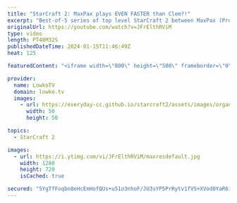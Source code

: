 ```yaml
---
title: "StarCraft 2: MaxPax plays EVEN FASTER than Clem?!"
excerpt: "Best-of-5 series of top level StarCraft 2 between MaxPax (Protoss) and Clem (Terran). This series is the finals of the ESL Open Cup Europe. Support my work: https://patreon.com/lowkotv  Lowko merch: https://lowko.shop Tech setup: https://lowko.tv/setup Discord community: https://discord.gg/lowkotv  My"
originalUrl: https://youtube.com/watch?v=JFrElthRViM
type: video
length: PT48M32S
publishedDateTime: 2024-01-15T11:46:49Z
heat: 125

featuredContent: "<iframe width=\"800\" height=\"500\" frameborder=\"0\" src=\"https://www.youtube.com/embed/JFrElthRViM\" allow=\"accelerometer; autoplay; encrypted-media; gyroscope; picture-in-picture\" allowfullscreen></iframe>"

provider:
  name: LowkoTV
  domain: lowko.tv
  images:
    - url: https://everyday-cc.github.io/starcraft2/assets/images/organizations/lowko.tv-50x50.jpg
      width: 50
      height: 50

topics:
  - StarCraft 2

images:
  - url: https://i.ytimg.com/vi/JFrElthRViM/maxresdefault.jpg
    width: 1280
    height: 720
    isCached: true

secured: "5YgTfFoqbn8eHcEmHofQUs+u51o3nhoF/JU3sYP5PrRytv1fVS+XVod0YaR6ivbrfBr6ImYPUeS4WVw6/OdJlxB36kcLB+sL/Ns4ng+wRBoA6nNrKEhpdLKG0yaXmjaxagO3wAKwt11SgC7crmYoOnQmgkbuazCbsz/VNkfF7gsA1AjkcEVzK4sT5JEHdOi6ghPdnGVleA0ABIpfil29QrGcj95KdP9WoClumpDUwMFEPiR4gjGqf3NFxsYxA82F8N/DZDZnxRvA9zYW7S8SleBydmefIoifV3+P6RkDVU6dw+aHhJkzyViDYFYZem486m0Kjmo5LPArno55RBxepxRaSRtxzyn7SirbGDONkX7NK0f4mQFEyzrmpxoylFbPmnFuADablf6JcG7Wxs8bG4zyJviHxtfdx+MU8wmwNXY=;EpgY7hGi7ns9hTPe0YnPLA=="
---
```


